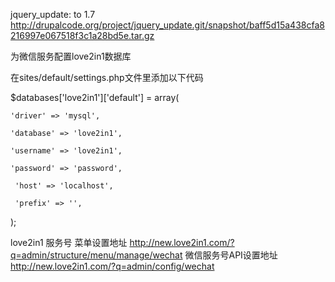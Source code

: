 jquery_update: to 1.7
http://drupalcode.org/project/jquery_update.git/snapshot/baff5d15a438cfa8216997e067518f3c1a28bd5e.tar.gz




为微信服务配置love2in1数据库

在sites/default/settings.php文件里添加以下代码

   $databases['love2in1']['default'] = array(
   
    'driver' => 'mysql',
    
    'database' => 'love2in1',
    
    'username' => 'love2in1',
    
    'password' => 'password',
    
     'host' => 'localhost',
     
     'prefix' => '',
     
   );



love2in1 服务号 菜单设置地址 http://new.love2in1.com/?q=admin/structure/menu/manage/wechat 
微信服务号API设置地址 http://new.love2in1.com/?q=admin/config/wechat
